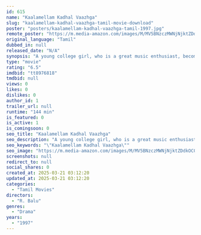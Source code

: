 ```yaml
---
id: 615
name: "Kaalamellam Kadhal Vaazhga"
slug: "kaalamellam-kadhal-vaazhga-tamil-movie-download"
poster: "posters/kaalamellam-kadhal-vaazhga-tamil-1997.jpg"
remote_poster: "https://m.media-amazon.com/images/M/MV5BNzczMWNjNjktZDdkOC00OWZjLWFhNjgtZWQ3ZTQ5Njg4ZTg2XkEyXkFqcGdeQXVyOTk3NTc2MzE@._V1_SX300.jpg"
original_language: "Tamil"
dubbed_in: null
released_date: "N/A"
synopsis: "A young college girl, who is a great music enthusiast, becomes friends with a boy who is a good singer. Although they only talk on the phone and have never met, they fall in love with each other."
type: "movie"
rating: "6.5"
imdbid: "tt8976818"
tmdbid: null
views: 0
likes: 0
dislikes: 0
author_id: 1
trailer_url: null
runtime: "144 min"
is_featured: 0
is_active: 1
is_comingsoon: 0
seo_title: "Kaalamellam Kadhal Vaazhga"
seo_description: "A young college girl, who is a great music enthusiast, becomes friends with a boy who is a good singer. Although they only talk on the phone and have never met, they fall in love with each other."
seo_keywords: "\"Kaalamellam Kadhal Vaazhga\""
seo_image: "https://m.media-amazon.com/images/M/MV5BNzczMWNjNjktZDdkOC00OWZjLWFhNjgtZWQ3ZTQ5Njg4ZTg2XkEyXkFqcGdeQXVyOTk3NTc2MzE@._V1_SX300.jpg"
screenshots: null
redirect_to: null
social_shares: 0
created_at: 2025-03-21 03:12:20
updated_at: 2025-03-21 03:12:20
categories:
  - "Tamil Movies"
directors:
  - "R. Balu"
genres:
  - "Drama"
years:
  - "1997"
---
```

